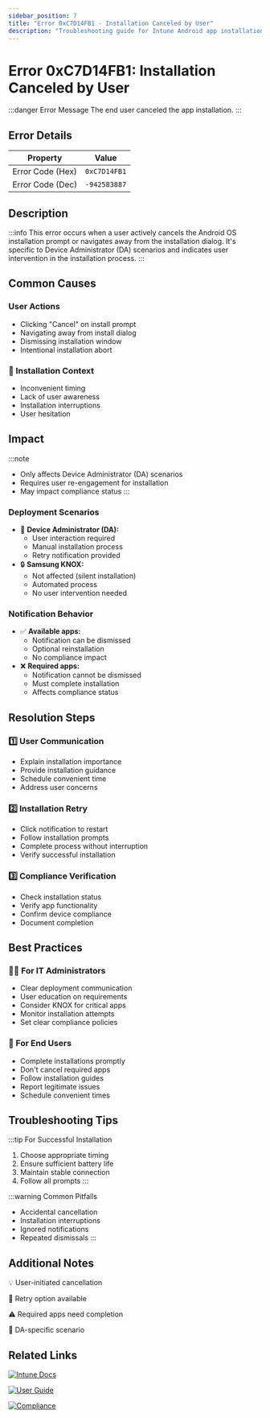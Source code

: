 ```yaml
---
sidebar_position: 7
title: "Error 0xC7D14FB1 - Installation Canceled by User"
description: "Troubleshooting guide for Intune Android app installation error 0xC7D14FB1"
---
```


# Error 0xC7D14FB1: Installation Canceled by User

:::danger Error Message
The end user canceled the app installation.
:::

## Error Details

<div class="error-details">

| Property | Value |
|----------|-------|
| Error Code (Hex) | `0xC7D14FB1` |
| Error Code (Dec) | `-942583887` |

</div>

## Description

:::info
This error occurs when a user actively cancels the Android OS installation prompt or navigates away from the installation dialog. It's specific to Device Administrator (DA) scenarios and indicates user intervention in the installation process.
:::

## Common Causes

<div class="card-container">
<div class="cause-card">

### User Actions
- Clicking "Cancel" on install prompt
- Navigating away from install dialog
- Dismissing installation window
- Intentional installation abort

</div>
<div class="cause-card">

### 🔄 Installation Context
- Inconvenient timing
- Lack of user awareness
- Installation interruptions
- User hesitation

</div>
</div>

## Impact

:::note
- Only affects Device Administrator (DA) scenarios
- Requires user re-engagement for installation
- May impact compliance status
:::

### Deployment Scenarios
- 📱 **Device Administrator (DA):**
  - User interaction required
  - Manual installation process
  - Retry notification provided
- 🔒 **Samsung KNOX:**
  - Not affected (silent installation)
  - Automated process
  - No user intervention needed

### Notification Behavior
- ✅ **Available apps:** 
  - Notification can be dismissed
  - Optional reinstallation
  - No compliance impact
- ❌ **Required apps:**
  - Notification cannot be dismissed
  - Must complete installation
  - Affects compliance status

## Resolution Steps

<div class="steps-container">

### 1️⃣ User Communication
- Explain installation importance
- Provide installation guidance
- Schedule convenient time
- Address user concerns

### 2️⃣ Installation Retry
- Click notification to restart
- Follow installation prompts
- Complete process without interruption
- Verify successful installation

### 3️⃣ Compliance Verification
- Check installation status
- Verify app functionality
- Confirm device compliance
- Document completion

</div>

## Best Practices

<div class="card-container">
<div class="practice-card">

### 👨‍💻 For IT Administrators
- Clear deployment communication
- User education on requirements
- Consider KNOX for critical apps
- Monitor installation attempts
- Set clear compliance policies

</div>
<div class="practice-card">

### 👤 For End Users
- Complete installations promptly
- Don't cancel required apps
- Follow installation guides
- Report legitimate issues
- Schedule convenient times

</div>
</div>

## Troubleshooting Tips

:::tip For Successful Installation
1. Choose appropriate timing
2. Ensure sufficient battery life
3. Maintain stable connection
4. Follow all prompts
:::

:::warning Common Pitfalls
- Accidental cancellation
- Installation interruptions
- Ignored notifications
- Repeated dismissals
:::

## Additional Notes

<div class="notes-container">

💡 User-initiated cancellation

🔄 Retry option available

⚠️ Required apps need completion

📱 DA-specific scenario

</div>

## Related Links

<div class="links-container">

[![Intune Docs](https://img.shields.io/badge/Intune-App_Installation-0078D4?style=for-the-badge&logo=microsoft)](https://docs.microsoft.com/en-us/mem/intune/apps/apps-deployment)

[![User Guide](https://img.shields.io/badge/Intune-User_Guidance-blue?style=for-the-badge&logo=microsoft)](https://docs.microsoft.com/en-us/mem/intune/user-help/install-apps-android)

[![Compliance](https://img.shields.io/badge/Intune-Device_Compliance-green?style=for-the-badge&logo=microsoft)](https://docs.microsoft.com/en-us/mem/intune/protect/device-compliance-get-started)

</div> 